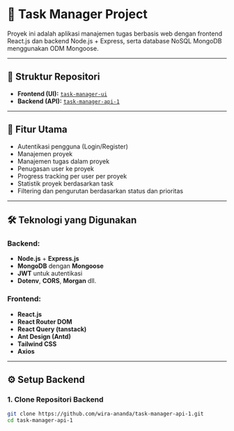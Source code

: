 # 🧠 Task Manager Project

Proyek ini adalah aplikasi manajemen tugas berbasis web dengan frontend React.js dan backend Node.js + Express, serta database NoSQL MongoDB menggunakan ODM Mongoose.

---

## 📁 Struktur Repositori

- **Frontend (UI):** [`task-manager-ui`](https://github1s.com/wira-ananda/task-manager-ui)
- **Backend (API):** [`task-manager-api-1`](https://github1s.com/wira-ananda/task-manager-api-1)

---

## 🚀 Fitur Utama

- Autentikasi pengguna (Login/Register)
- Manajemen proyek
- Manajemen tugas dalam proyek
- Penugasan user ke proyek
- Progress tracking per user per proyek
- Statistik proyek berdasarkan task
- Filtering dan pengurutan berdasarkan status dan prioritas

---

## 🛠️ Teknologi yang Digunakan

### Backend:

- **Node.js** + **Express.js**
- **MongoDB** dengan **Mongoose**
- **JWT** untuk autentikasi
- **Dotenv**, **CORS**, **Morgan** dll.

### Frontend:

- **React.js**
- **React Router DOM**
- **React Query (tanstack)**
- **Ant Design (Antd)**
- **Tailwind CSS**
- **Axios**

---

## ⚙️ Setup Backend

### 1. Clone Repositori Backend

```bash
git clone https://github.com/wira-ananda/task-manager-api-1.git
cd task-manager-api-1
